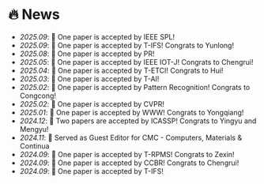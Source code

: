 # 🔥 News
- *2025.09*: 🎉 One paper is accepted by IEEE SPL!
- *2025.09*: 🎉 One paper is accepted by T-IFS! Congrats to Yunlong!
- *2025.08*: 🎉 One paper is accepted by PR!
- *2025.05*: 🎉 One paper is accepted by IEEE IOT-J! Congrats to Chengrui!
- *2025.04*: 🎉 One paper is accepted by T-ETCI! Congrats to Hui!
- *2025.03*: 🎉 One paper is accepted by T-AI!
- *2025.02*: 🎉 One paper is accepted by Pattern Recognition! Congrats to Congcong! 
- *2025.02*: 🎉 One paper is accepted by CVPR!
- *2025.01*: 🎉 One paper is accepted by WWW! Congrats to Yongqiang!
- *2024.12*: 🎉 Two papers are accepted by ICASSP! Congrats to Yingyu and Mengyu!
- *2024.11*: 🎉 Served as Guest Editor for CMC - Computers, Materials & Continua
- *2024.09*: 🎉 One paper is accepted by T-RPMS! Congrats to Zexin!
- *2024.09*: 🎉 One paper is accepted by CCBR! Congrats to Chengrui!
- *2024.09*: 🎉 One paper is accepted by T-IFS!

<!-- - *2024.09*: 🎉 One paper is accepted by T-IM! Congrats to Aohua!
- *2024.07*: 🎉 One paper is accepted by T-CSVT! Congrats to Zhiwen!
- *2024.06*: 🎉 One paper is accepted by MICCAI!
- *2024.05*: I'm now a visiting student at A*Star, Singapore.
- *2024.04*: 🎉 One paper is accepted by IJCV! -->